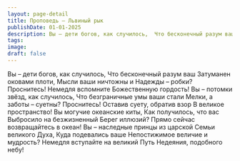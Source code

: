 ```yaml
---
layout: page-detail
title: Проповедь – Львиный рык
publishDate: 01-01-2025
description: Вы – дети богов, как случилось,  Что бесконечный разум ваш  Затуманен оковами плоти,  Мысли ваши ничтожны и  Надежды – робки?  Проснитесь!  Немедля вспомните  Божественную гордость!  Вы – потомки звёзд, как случилось,  Что безграничные умы ваши стали  Мелки, а заботы – суетны?
tags:
image:
draft: false
---
```

Вы – дети богов, как случилось,  Что бесконечный разум ваш  Затуманен оковами плоти,  Мысли ваши ничтожны и  Надежды – робки?  Проснитесь!  Немедля вспомните  Божественную гордость!  Вы – потомки звёзд, как случилось,  Что безграничные умы ваши стали  Мелки, а заботы – суетны?  Проснитесь!  Оставив суету, обратив взор  В великое пространство!  Вы могучие океанские киты,  Как получилось, что вас  Выбросило на безжизненный  Берег иллюзий?  Прямо сейчас возвращайтесь в океан!  Вы – наследные принцы из царской  Семьи великого Духа,  Куда подевались ваше  Непостижимое величие и мудрость?  Немедля вступайте на великий Путь  Недеяния, подобного небу!
